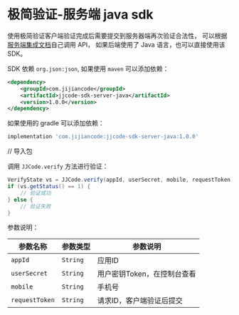 # 极简验证-服务端 java sdk

使用极简验证客户端验证完成后需要提交到服务器端再次验证合法性，
可以根据[服务端集成文档](https://www.jijiancode.com/doc/guide/end.html)自己调用 API，
如果后端使用了 Java 语言，也可以直接使用该SDK。

SDK 依赖 `org.json:json`, 如果使用 `maven` 可以添加依赖：
```xml
<dependency>
    <groupId>com.jijiancode</groupId>
    <artifactId>jjcode-sdk-server-java</artifactId>
    <version>1.0.0</version>
</dependency>
```

如果使用的 gradle 可以添加依赖：
```gradle
implementation 'com.jijiancode:jjcode-sdk-server-java:1.0.0'
```

// 导入包


调用 `JJCode.verify` 方法进行验证：

```java
VerifyState vs = JJCode.verify(appId, userSecret, mobile, requestToken);
if (vs.getStatus() == 1) {
    // 验证成功
} else {
    // 验证失败
}
```

参数说明：

| 参数名称 | 参数类型 | 参数说明 |
| --- | --- | --- |
| `appId` | `String` | 应用ID |
| `userSecret` | `String` | 用户密钥Token，在控制台查看 |
| `mobile` | `String` | 手机号 |
| `requestToken` | `String` | 请求ID，客户端验证后提交 |